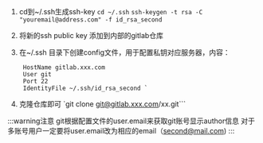 1. cd到~/.ssh生成ssh-key
   `cd ~/.ssh`
    `ssh-keygen -t rsa -C "youremail@address.com" -f id_rsa_second`

2. 将新的ssh public key 添加到内部的gitlab仓库
   
3. 在~/.ssh 目录下创建config文件，用于配置私钥对应服务器，内容：
   ```Host gitlab.xxx.com ##可以随意命名      
    HostName gitlab.xxx.com   
    User git    
    Port 22   
    IdentityFile ~/.ssh/id_rsa_second `

4. 克隆仓库即可
   `git clone git@gitlab.xxx.com/xx.git```
   
:::warning注意
git根据配置文件的user.email来获取git账号显示author信息
对于多账号用户一定要将user.email改为相应的email（second@mail.com)
:::
